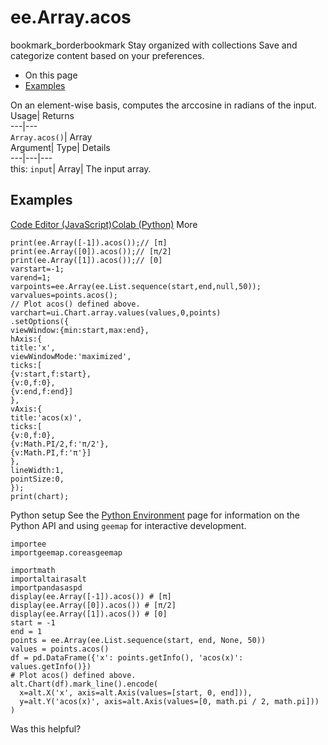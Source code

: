  
#  ee.Array.acos
bookmark_borderbookmark Stay organized with collections  Save and categorize content based on your preferences.
  * On this page
  * [Examples](https://developers.google.com/earth-engine/apidocs/ee-array-acos#examples)


On an element-wise basis, computes the arccosine in radians of the input. 
Usage| Returns  
---|---  
`Array.acos()`| Array  
Argument| Type| Details  
---|---|---  
this: `input`| Array| The input array.  
## Examples
[Code Editor (JavaScript)](https://developers.google.com/earth-engine/apidocs/ee-array-acos#code-editor-javascript-sample)[Colab (Python)](https://developers.google.com/earth-engine/apidocs/ee-array-acos#colab-python-sample) More
```
print(ee.Array([-1]).acos());// [π]
print(ee.Array([0]).acos());// [π/2]
print(ee.Array([1]).acos());// [0]
varstart=-1;
varend=1;
varpoints=ee.Array(ee.List.sequence(start,end,null,50));
varvalues=points.acos();
// Plot acos() defined above.
varchart=ui.Chart.array.values(values,0,points)
.setOptions({
viewWindow:{min:start,max:end},
hAxis:{
title:'x',
viewWindowMode:'maximized',
ticks:[
{v:start,f:start},
{v:0,f:0},
{v:end,f:end}]
},
vAxis:{
title:'acos(x)',
ticks:[
{v:0,f:0},
{v:Math.PI/2,f:'π/2'},
{v:Math.PI,f:'π'}]
},
lineWidth:1,
pointSize:0,
});
print(chart);
```
Python setup
See the [ Python Environment](https://developers.google.com/earth-engine/guides/python_install) page for information on the Python API and using `geemap` for interactive development.
```
importee
importgeemap.coreasgeemap
```
```
importmath
importaltairasalt
importpandasaspd
display(ee.Array([-1]).acos()) # [π]
display(ee.Array([0]).acos()) # [π/2]
display(ee.Array([1]).acos()) # [0]
start = -1
end = 1
points = ee.Array(ee.List.sequence(start, end, None, 50))
values = points.acos()
df = pd.DataFrame({'x': points.getInfo(), 'acos(x)': values.getInfo()})
# Plot acos() defined above.
alt.Chart(df).mark_line().encode(
  x=alt.X('x', axis=alt.Axis(values=[start, 0, end])),
  y=alt.Y('acos(x)', axis=alt.Axis(values=[0, math.pi / 2, math.pi]))
)
```

Was this helpful?
